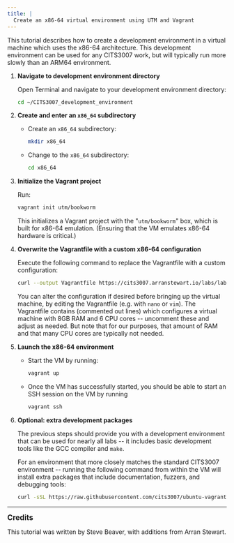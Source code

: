 ```yaml
---
title: |
  Create an x86-64 virtual environment using UTM and Vagrant
---
```


This tutorial describes how to create a development environment in a virtual machine which uses the
x86-64 architecture.
This development environment can be used for any CITS3007 work, but will typically
run more slowly than an ARM64 environment.

1.  **Navigate to development environment directory**

    Open Terminal and navigate to your development environment directory:

    ```bash
    cd ~/CITS3007_development_environment
    ```

2.  **Create and enter an `x86_64` subdirectory**

    - Create an `x86_64` subdirectory:

      ```bash
      mkdir x86_64
      ```

    - Change to the `x86_64` subdirectory:

      ```bash
      cd x86_64
      ```

3.  **Initialize the Vagrant project**

    Run:

    ```bash
    vagrant init utm/bookworm
    ```

    This initializes a Vagrant project with the "`utm/bookworm`" box, which is
    built for x86-64 emulation. (Ensuring that the VM emulates x86-64 hardware
    is critical.)

4.  **Overwrite the Vagrantfile with a custom x86-64 configuration**

    Execute the following command to replace the Vagrantfile with a custom configuration:

    ```bash
    curl --output Vagrantfile https://cits3007.arranstewart.io/labs/lab00-mac-x64-Vagrantfile.rb
    ```

    You can alter the configuration if desired before bringing up the virtual machine,
    by editing the Vagrantfile (e.g. with `nano` or `vim`).
    The Vagrantfile contains (commented out lines) which
    configures a virtual machine with 8GB RAM and 6 CPU cores -- uncomment these
    and adjust as needed. But note that for our purposes,
    that amount of RAM and that many CPU cores are typically not needed.


5.  **Launch the x86-64 environment**

    - Start the VM by running:

      ```bash
      vagrant up
      ```

    - Once the VM has successfully started, you should be able to start an SSH session
      on the VM by running

      ```bash
      vagrant ssh
      ```

6.  **Optional: extra development packages**

    The previous steps should provide you with a development environment that can
    be used for nearly all labs -- it includes basic development tools like the GCC
    compiler and `make`.

    For an environment that more closely matches the standard CITS3007 environment --
    running the following command from within the VM will install extra packages that include documentation,
    fuzzers, and debugging tools:

    ```bash
    curl -sSL https://raw.githubusercontent.com/cits3007/ubuntu-vagrant-box/refs/heads/master/provision-mac.sh | sudo bash
    ```

----

<div style="font-size: 1.2em; font-weight: bold; margin-bottom: 0.5em;">Credits</div>

This tutorial was written by Steve Beaver, with additions from
Arran Stewart.

<!--
  vim: syntax=markdown tw=90 smartindent :
-->
